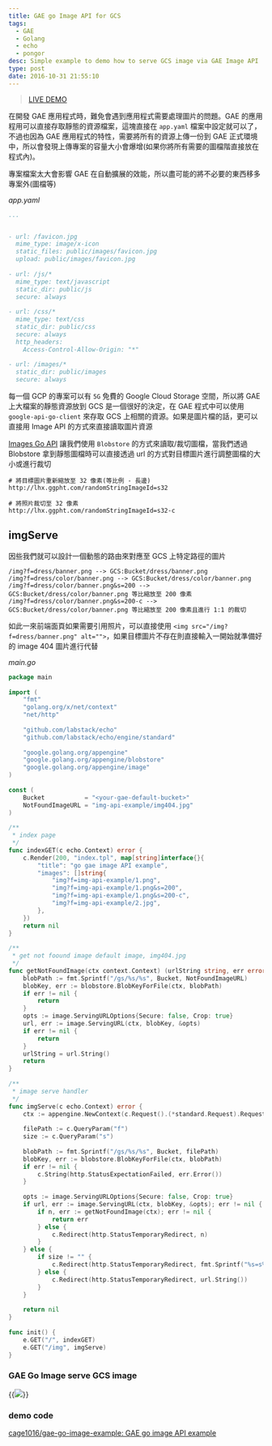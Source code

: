```yaml
---
title: GAE go Image API for GCS
tags:
  - GAE
  - Golang
  - echo
  - pongor
desc: Simple example to demo how to serve GCS image via GAE Image API
type: post
date: 2016-10-31 21:55:10
---
```


> [LIVE DEMO](https://go-gae-image-api-example-dot-gae-lab-001.appspot.com/)

在開發 GAE 應用程式時，難免會遇到應用程式需要處理圖片的問題。GAE 的應用程用可以直接存取靜態的資源檔案，這塊直接在 `app.yaml` 檔案中設定就可以了，不過也因為 GAE 應用程式的特性，需要將所有的資源上傳一份到 GAE 正式環境中，所以會發現上傳專案的容量大小會爆增(如果你將所有需要的圖檔階直接放在程式內)。

專案檔案太大會影響 GAE 在自動擴展的效能，所以盡可能的將不必要的東西移多專案外(圖檔等)

<!--more-->

_app.yaml_

```yaml
...


- url: /favicon.jpg
  mime_type: image/x-icon
  static_files: public/images/favicon.jpg
  upload: public/images/favicon.jpg
 
- url: /js/*
  mime_type: text/javascript
  static_dir: public/js
  secure: always
 
- url: /css/*
  mime_type: text/css
  static_dir: public/css
  secure: always
  http_headers:
    Access-Control-Allow-Origin: "*"
 
- url: /images/*
  static_dir: public/images
  secure: always
```

每一個 GCP 的專案可以有 `5G` 免費的 Google Cloud Storage 空間，所以將 GAE 上大檔案的靜態資源放到 GCS 是一個很好的決定，在 GAE 程式中可以使用 `google-api-go-client` 來存取 GCS 上相關的資源。如果是圖片檔的話，更可以直接用 Image API 的方式來直接讀取圖片資源

[Images Go API](https://cloud.google.com/appengine/docs/go/images/) 讓我們使用 `Blobstore` 的方式來讀取/裁切圖檔，當我們透過 Blobstore 拿到靜態圖檔時可以直接透過 url 的方式對目標圖片進行調整圖檔的大小或進行裁切

```
# 將目標圖片重新縮放至 32 像素(等比例 - 長邊)
http://lhx.ggpht.com/randomStringImageId=s32
 
# 將照片裁切至 32 像素
http://lhx.ggpht.com/randomStringImageId=s32-c
```

## imgServe

因些我們就可以設計一個動態的路由來對應至 GCS 上特定路徑的圖片

```
/img?f=dress/banner.png --> GCS:Bucket/dress/banner.png
/img?f=dress/color/banner.png --> GCS:Bucket/dress/color/banner.png
/img?f=dress/color/banner.png&s=200 --> GCS:Bucket/dress/color/banner.png 等比縮放至 200 像素
/img?f=dress/color/banner.png&s=200-c --> GCS:Bucket/dress/color/banner.png 等比縮放至 200 像素且進行 1:1 的裁切
```

如此一來前端面頁如果需要引用照片，可以直接使用 `<img src="/img?f=dress/banner.png" alt="">`，如果目標圖片不存在則直接輸入一開始就準備好的 image 404 圖片進行代替

_main.go_

```go
package main
 
import (
	"fmt"
	"golang.org/x/net/context"
	"net/http"
 
	"github.com/labstack/echo"
	"github.com/labstack/echo/engine/standard"
 
	"google.golang.org/appengine"
	"google.golang.org/appengine/blobstore"
	"google.golang.org/appengine/image"
)
 
const (
	Bucket           = "<your-gae-default-bucket>"
	NotFoundImageURL = "img-api-example/img404.jpg"
)
 
/**
 * index page
 */
func indexGET(c echo.Context) error {
	c.Render(200, "index.tpl", map[string]interface{}{
		"title": "go gae image API example",
		"images": []string{
			"img?f=img-api-example/1.png",
			"img?f=img-api-example/1.png&s=200",
			"img?f=img-api-example/1.png&s=200-c",
			"img?f=img-api-example/2.jpg",
		},
	})
	return nil
}
 
/**
 * get not foound image default image, img404.jpg
 */
func getNotFoundImage(ctx context.Context) (urlString string, err error) {
	blobPath := fmt.Sprintf("/gs/%s/%s", Bucket, NotFoundImageURL)
	blobKey, err := blobstore.BlobKeyForFile(ctx, blobPath)
	if err != nil {
		return
	}
	opts := image.ServingURLOptions{Secure: false, Crop: true}
	url, err := image.ServingURL(ctx, blobKey, &opts)
	if err != nil {
		return
	}
	urlString = url.String()
	return
}
 
/**
 * image serve handler
 */
func imgServe(c echo.Context) error {
	ctx := appengine.NewContext(c.Request().(*standard.Request).Request)
 
	filePath := c.QueryParam("f")
	size := c.QueryParam("s")
 
	blobPath := fmt.Sprintf("/gs/%s/%s", Bucket, filePath)
	blobKey, err := blobstore.BlobKeyForFile(ctx, blobPath)
	if err != nil {
		c.String(http.StatusExpectationFailed, err.Error())
	}
 
	opts := image.ServingURLOptions{Secure: false, Crop: true}
	if url, err := image.ServingURL(ctx, blobKey, &opts); err != nil {
		if n, err := getNotFoundImage(ctx); err != nil {
			return err
		} else {
			c.Redirect(http.StatusTemporaryRedirect, n)
		}
	} else {
		if size != "" {
			c.Redirect(http.StatusTemporaryRedirect, fmt.Sprintf("%s=s%s", url.String(), size))
		} else {
			c.Redirect(http.StatusTemporaryRedirect, url.String())
		}
	}
 
	return nil
}
 
func init() {
	e.GET("/", indexGET)
	e.GET("/img", imgServe)
}
```

### GAE Go Image serve GCS image
{{<img src="images/posts/gae-go-image-api.png">}}

### demo code

[cage1016/gae-go-image-example: GAE go image API example](https://github.com/cage1016/gae-go-image-example)

